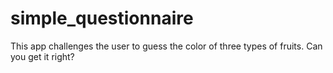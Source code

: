 # simple_questionnaire
 This app challenges the user to guess the color of three types of fruits. Can you get it right?
